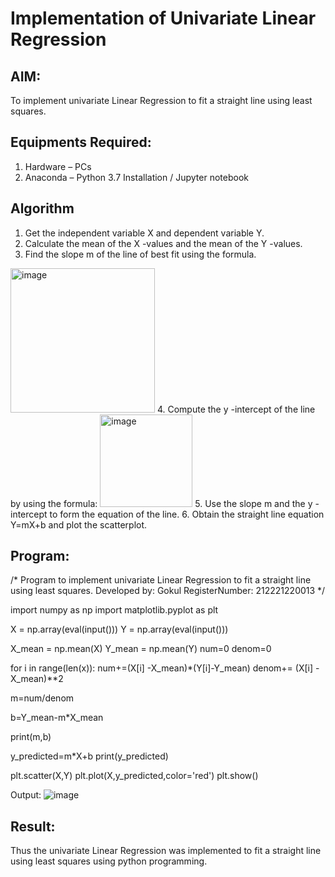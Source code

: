 # Implementation of Univariate Linear Regression
## AIM:
To implement univariate Linear Regression to fit a straight line using least squares.

## Equipments Required:
1. Hardware – PCs
2. Anaconda – Python 3.7 Installation / Jupyter notebook

## Algorithm
1. Get the independent variable X and dependent variable Y.
2. Calculate the mean of the X -values and the mean of the Y -values.
3. Find the slope m of the line of best fit using the formula. 
<img width="231" alt="image" src="https://user-images.githubusercontent.com/93026020/192078527-b3b5ee3e-992f-46c4-865b-3b7ce4ac54ad.png">
4. Compute the y -intercept of the line by using the formula:
<img width="148" alt="image" src="https://user-images.githubusercontent.com/93026020/192078545-79d70b90-7e9d-4b85-9f8b-9d7548a4c5a4.png">
5. Use the slope m and the y -intercept to form the equation of the line.
6. Obtain the straight line equation Y=mX+b and plot the scatterplot.

## Program:
/*
Program to implement univariate Linear Regression to fit a straight line using least squares.
Developed by: Gokul
RegisterNumber:  212221220013
*/

import numpy as np
import matplotlib.pyplot as plt


X = np.array(eval(input()))
Y = np.array(eval(input()))

X_mean = np.mean(X)
Y_mean = np.mean(Y)
num=0
denom=0

for i in range(len(x)):
  num+=(X[i] -X_mean)*(Y[i]-Y_mean)
  denom+= (X[i] -X_mean)**2

m=num/denom

b=Y_mean-m*X_mean

print(m,b)

y_predicted=m*X+b
print(y_predicted)

plt.scatter(X,Y)
plt.plot(X,y_predicted,color='red')
plt.show()


Output:
![image](https://github.com/babavoss05/Find-the-best-fit-line-using-Least-Squares-Method/assets/103019882/c48ffbda-9dc7-4ac3-b1f3-dfe7181f2f75)



## Result:
Thus the univariate Linear Regression was implemented to fit a straight line using least squares using python programming.

